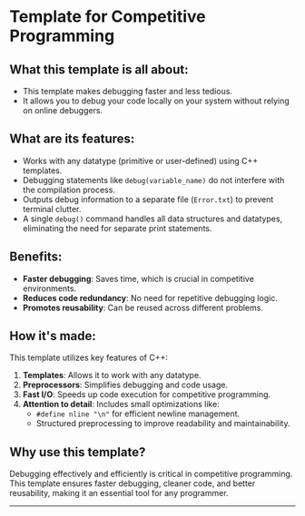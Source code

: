 # Template for Competitive Programming 

## What this template is all about:
* This template makes debugging faster and less tedious.
* It allows you to debug your code locally on your system without relying on online debuggers.

## What are its features:
* Works with any datatype (primitive or user-defined) using C++ templates.
* Debugging statements like `debug(variable_name)` do not interfere with the compilation process.
* Outputs debug information to a separate file (`Error.txt`) to prevent terminal clutter.
* A single `debug()` command handles all data structures and datatypes, eliminating the need for separate print statements.

## Benefits:
* **Faster debugging**: Saves time, which is crucial in competitive environments.
* **Reduces code redundancy**: No need for repetitive debugging logic.
* **Promotes reusability**: Can be reused across different problems.

## How it's made:
This template utilizes key features of C++:
1. **Templates**: Allows it to work with any datatype.
2. **Preprocessors**: Simplifies debugging and code usage.
3. **Fast I/O**: Speeds up code execution for competitive programming.
4. **Attention to detail**: Includes small optimizations like:
   - `#define nline "\n"` for efficient newline management.
   - Structured preprocessing to improve readability and maintainability.

## Why use this template?
Debugging effectively and efficiently is critical in competitive programming. This template ensures faster debugging, cleaner code, and better reusability, making it an essential tool for any programmer.

***********************************************************************************************************************************************************************************************************

